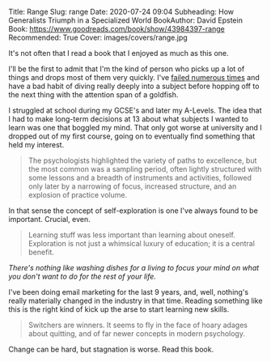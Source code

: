 Title: Range
Slug: range
Date: 2020-07-24 09:04
Subheading: How Generalists Triumph in a Specialized World
BookAuthor: David Epstein
Book: https://www.goodreads.com/book/show/43984397-range
Recommended: True
Cover: images/covers/range.jpg

It's not often that I read a book that I enjoyed as much as this one.

I'll be the first to admit that I'm the kind of person who picks up a lot of things and drops most of them very quickly. I've [failed numerous times](https://www.jacquescorbytuech.com/writing/failed-projects) and have a bad habit of diving really deeply into a subject before hopping off to the next thing with the attention span of a goldfish.

I struggled at school during my GCSE's and later my A-Levels. The idea that I had to make long-term decisions at 13 about what subjects I wanted to learn was one that boggled my mind. That only got worse at university and I dropped out of my first course, going on to eventually find something that held my interest.

> The psychologists highlighted the variety of paths to excellence, but the most common was a sampling period, often lightly structured with some lessons and a breadth of instruments and activities, followed only later by a narrowing of focus, increased structure, and an explosion of practice volume.

In that sense the concept of self-exploration is one I've always found to be important. Crucial, even.

> Learning stuff was less important than learning about oneself. Exploration is not just a whimsical luxury of education; it is a central benefit.

*There's nothing like washing dishes for a living to focus your mind on what you don't want to do for the rest of your life.*

I've been doing email marketing for the last 9 years, and, well, nothing's really materially changed in the industry in that time. Reading something like this is the right kind of kick up the arse to start learning new skills.

> Switchers are winners. It seems to fly in the face of hoary adages about quitting, and of far newer concepts in modern psychology.

Change can be hard, but stagnation is worse. Read this book.